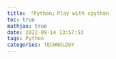 ```yaml
---
title: 「Python」Play with cpython
toc: true
mathjax: true
date: 2022-09-14 13:57:53
tags: Python
categories: TECHNOLOGY
---
```

